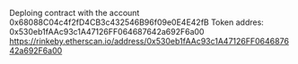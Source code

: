Deploing contract with the account 0x68088C04c4f2fD4CB3c432546B96f09e0E4E42fB
Token addres: 0x530eb1fAAc93c1A47126FF064687642a692F6a00
https://rinkeby.etherscan.io/address/0x530eb1fAAc93c1A47126FF064687642a692F6a00